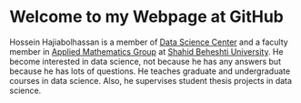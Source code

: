# Welcome to my Webpage at GitHub

Hossein Hajiabolhassan is a member of [Data Science Center](http://ds.sbu.ac.ir) and a faculty member in [Applied Mathematics Group](https://www.sbu.ac.ir/Cols/mathsci/Pages/%da%af%d8%b1%d9%88%d9%87-%d8%b1%db%8c%d8%a7%d8%b6%db%8c-%da%a9%d8%a7%d8%b1%d8%a8%d8%b1%d8%af%db%8c-%d9%88-%d8%b5%d9%86%d8%b9%d8%aa%db%8c.aspx) at [Shahid 
Beheshti University](http://en.sbu.ac.ir/SitePages/Home.aspx). He become interested in data science, not because he has any answers but because he has lots of questions. He teaches graduate and undergraduate courses in data science. Also, he supervises student thesis projects in data science. 

